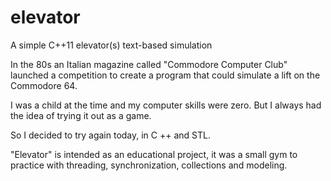 # elevator
A simple C++11 elevator(s) text-based simulation 

In the 80s an Italian magazine called "Commodore Computer Club" launched a competition to create a program that could simulate a lift on the Commodore 64.

I was a child at the time and my computer skills were zero. But I always had the idea of ​​trying it out as a game.

So I decided to try again today, in C ++ and STL.

"Elevator" is intended as an educational project, it was a small gym to practice with threading, synchronization, collections and modeling.
